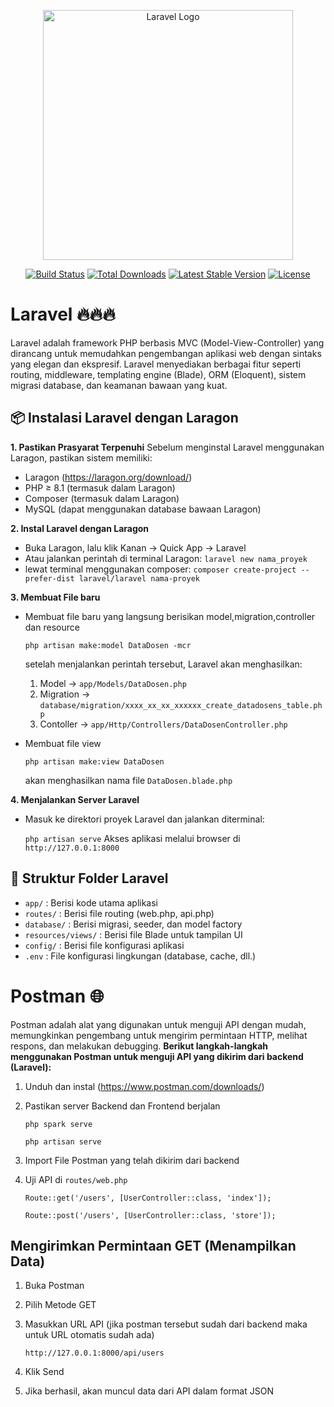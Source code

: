 <p align="center"><a href="https://laravel.com" target="_blank"><img src="https://raw.githubusercontent.com/laravel/art/master/logo-lockup/5%20SVG/2%20CMYK/1%20Full%20Color/laravel-logolockup-cmyk-red.svg" width="400" alt="Laravel Logo"></a></p>

<p align="center">
<a href="https://github.com/laravel/framework/actions"><img src="https://github.com/laravel/framework/workflows/tests/badge.svg" alt="Build Status"></a>
<a href="https://packagist.org/packages/laravel/framework"><img src="https://img.shields.io/packagist/dt/laravel/framework" alt="Total Downloads"></a>
<a href="https://packagist.org/packages/laravel/framework"><img src="https://img.shields.io/packagist/v/laravel/framework" alt="Latest Stable Version"></a>
<a href="https://packagist.org/packages/laravel/framework"><img src="https://img.shields.io/packagist/l/laravel/framework" alt="License"></a>
</p>

# Laravel 🔥🔥🔥

Laravel adalah framework PHP berbasis MVC (Model-View-Controller) yang dirancang untuk memudahkan pengembangan aplikasi web dengan sintaks yang elegan dan ekspresif. Laravel menyediakan berbagai fitur seperti routing, middleware, templating engine (Blade), ORM (Eloquent), sistem migrasi database, dan keamanan bawaan yang kuat.


## 📦 Instalasi Laravel dengan Laragon
**1. Pastikan Prasyarat Terpenuhi**
Sebelum menginstal Laravel menggunakan Laragon, pastikan sistem memiliki:
- Laragon (https://laragon.org/download/)
- PHP ≥ 8.1 (termasuk dalam Laragon)
- Composer (termasuk dalam Laragon)
- MySQL (dapat menggunakan database bawaan Laragon)
  
**2. Instal Laravel dengan Laragon**
- Buka Laragon, lalu klik Kanan → Quick App → Laravel
- Atau jalankan perintah di terminal Laragon: `laravel new nama_proyek`
- lewat terminal menggunakan composer: `composer create-project --prefer-dist laravel/laravel nama-proyek`
  
**3. Membuat File baru**
- Membuat file baru yang langsung berisikan model,migration,controller dan resource
 
  `php artisan make:model DataDosen -mcr`
  
  setelah menjalankan perintah tersebut, Laravel akan menghasilkan:
  1. Model → `app/Models/DataDosen.php`
  2. Migration → `database/migration/xxxx_xx_xx_xxxxxx_create_datadosens_table.php`
  3. Contoller →  `app/Http/Controllers/DataDosenController.php`
    
- Membuat file view

  `php artisan make:view DataDosen`

  akan menghasilkan nama file `DataDosen.blade.php`
  
**4. Menjalankan Server Laravel**
- Masuk ke direktori proyek Laravel dan jalankan diterminal:
  
  `php artisan serve`
  Akses aplikasi melalui browser di `http://127.0.0.1:8000`
  
## 🚀 Struktur Folder Laravel
- `app/` : Berisi kode utama aplikasi
- `routes/` : Berisi file routing (web.php, api.php)
- `database/` : Berisi migrasi, seeder, dan model factory
- `resources/views/` : Berisi file Blade untuk tampilan UI
- `config/` : Berisi file konfigurasi aplikasi
- `.env` : File konfigurasi lingkungan (database, cache, dll.)

# Postman 🌐
Postman adalah alat yang digunakan untuk menguji API dengan mudah, memungkinkan pengembang untuk mengirim permintaan HTTP, melihat respons, dan melakukan debugging.
**Berikut langkah-langkah menggunakan Postman untuk menguji API yang dikirim dari backend (Laravel):**
1. Unduh dan instal (https://www.postman.com/downloads/)
2. Pastikan server Backend dan Frontend berjalan
   
   `php spark serve`

   `php artisan serve`

3. Import File Postman yang telah dikirim dari backend 
4. Uji API di `routes/web.php`

   `Route::get('/users', [UserController::class, 'index']);`
   
    `Route::post('/users', [UserController::class, 'store']);`

## Mengirimkan Permintaan GET (Menampilkan Data)
1. Buka Postman
2. Pilih Metode GET
3. Masukkan URL API (jika postman tersebut sudah dari backend maka untuk URL otomatis sudah ada)

   `http://127.0.0.1:8000/api/users`

4. Klik Send
5. Jika berhasil, akan muncul data dari API dalam format JSON
